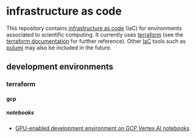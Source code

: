 # infrastructure as code

This repository contains [infrastructure as code][IaC] (IaC) for environments associated to scientific computing. It currently uses [terraform][terraform] (see the [terraform documentation][tfmdocs] for further reference). Other [IaC][IaC] tools such as [pulumi][pulumi] may also be included in the future. 

## development environments

### terraform

#### gcp

##### notebooks

- [GPU-enabled development environment on GCP Vertex AI notebooks](./dev/terraform/gcp/notebooks/)

[IaC]: https://en.wikipedia.org/wiki/Infrastructure_as_code
[terraform]: https://developer.hashicorp.com/terraform/tutorials/gcp-get-started/install-cli
[tfmdocs]: https://developer.hashicorp.com/terraform/docs
[pulumi]: https://www.pulumi.com/
